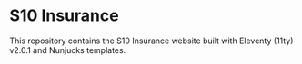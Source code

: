 # S10 Insurance

This repository contains the S10 Insurance website built with Eleventy (11ty) v2.0.1 and Nunjucks templates.